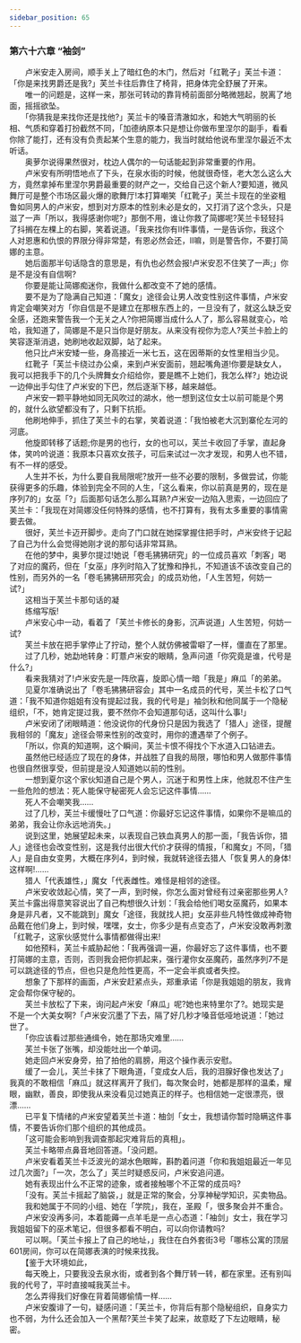 ```yaml
---
sidebar_position: 65
---
```

### 第六十六章 “袖剑”  


　　卢米安走入房间，顺手关上了暗红色的木门，然后对「红靴子」芙兰卡道：「你是来找男爵还是我?」芙兰卡往后靠住了椅背，把身体完全舒展了开来。  
　　唯一的问题是，这样一来，那张可转动的靠背椅前面部分略微翘起，脱离了地面，摇摇欲坠。  
　　「你猜我是来找你还是找他?」芙兰卡的嗓音清澈如水，和她大气明丽的长相、气质和穿着打扮截然不同，「加德纳原本只是想让你做布里涅尔的副手，看看你除了能打，还有没有负责起某个生意的能力，我当时就给他说布里涅尔最近不太听话。  
　　奥萝尔说得果然很对，枕边人偶尔的一句话能起到非常重要的作用。  
　　卢米安有所明悟地点了下头，在泉水街的时候，他就很奇怪，老大怎么这么大方，竟然拿掉布里涅尔男爵最重要的财产之一，交给自己这个新人?要知道，微风舞厅可是整个市场区最火爆的歌舞厅!本打算嘲笑「红靴子」芙兰卡现在的坐姿粗鲁如同男人的卢米安，想到对方原本的性别未必是女的，又打消了这个念头，只是滋了一声「所以，我得感谢你呢?」那倒不用，谁让你救了简娜呢?芙兰卡轻轻抖了抖搁在左棵上的右脚，笑着说道。「我来找你有II件事情，一是告诉你，我这个人对恩惠和仇恨的界限分得非常楚，有恩必然会还，II嘛，则是警告你，不要打简娜的主意。  
　　她后面那半句话隐含的意思是，有仇也必然会报!卢米安忍不住笑了一声;」你是不是没有自信啊?  
　　你要是能让简娜痴迷你，我做什么都改变不了她的感情。  
　　要不是为了隐满自己知道：「魔女」途径会让男人改变性别这件事情，卢米安肯定会嘲笑对方「你自信是不是建立在那根东西上的，一旦没有了，就这么缺乏安全感，还跑来警告我一个无关之人?你把简娜当成什么人了，那么容易就变心，哈哈，我知道了，简娜是不是只当你是好朋友。从来没有视你为恋人?芙兰卡脸上的笑容逐渐消退，她刷地收起双脚，站了起来。  
　　他只比卢米安矮一些，身高接近一米七五，这在因蒂斯的女性里相当少见。  
　　红靴子「芙兰卡绕过办公桌，来到卢米安面前，翘起嘴角道!你要是缺女人，我可以把我手下的几个头牌舞女介绍给你，要是瞧不上她们，我怎么样?」她边说一边伸出手勾住了卢米安的下巴，然后逐渐下移，越来越低。  
　　卢米安一颗平静地如同无风吹过的湖水，他一想到这位女士以前可能是个男的，就什么欲望都没有了，只剩下抗拒。  
　　他刷地伸手，抓住了芙兰卡的右掌，笑着说道：「我怕被老大沉到寨伦左河的河底。  
　　他旋即转移了话题;你是男的也行，女的也可以，芙兰卡收回了手掌，直起身体，笑吟吟说道：我原本只喜欢女孩子，可后来试过一次才发现，和男人也不错，有不一样的感受。  
　　人生并不长，为什么要自我局限呢?放开一些不必要的限制，多做尝试，你能获得更多的乐趣，体验到完全不同的人生，「这么看来，你以前真是男的，现在是序列7的」女巫「?」后面那句话怎么那么耳熟?卢米安一边陷入思索，一边回应了芙兰卡：「我现在对简娜没任何特殊的感情，也不打算有，我有太多重要的事情需要去做。  
　　很好，芙兰卡迈开脚步。走向了门口就在她探掌握住把手时，卢米安终于记起了自己为什么会觉得她刚才说的那句话非常耳熟。  
　　在他的梦中，奥萝尔提过!她说「卷毛狒狒研究」的一位成员喜欢「刺客」喝了对应的魔药，但在「女巫」序列时陷入了犹豫和挣扎，不知道该不该改变自己的性别，而另外的一名「卷毛狒狒研邢究会」的成员劝他，「人生苦短，何妨一试?」  
　　这相当于芙兰卡那句话的凝  
　　练缩写版!  
　　卢米安心中一动，看着了「芙兰卡修长的身影，沉声说道」人生苦短，何妨一试?  
　　芙兰卡放在把手掌停止了拧动，整个人就仿佛被雷噼了一样，僵直在了那里。  
　　过了几秒，她勐地转身：盯薏卢米安的眼睛，急声问道「你究竟是谁，代号是什么?」  
　　看来我猜对了!卢米安先是一阵欣喜，旋即心情一暗「我是」麻瓜「的弟弟。  
　　见夏尔准确说出了「卷毛狒狒研容会」其中一名成员的代号，芙兰卡松了口气道：「我不知道你姐姐有没有提起过我，我的代号是」袖剑秋和他同属于一个隐秘组织，「不，她肯定提过我，要不然你不会知道那句话，这叫什么事!」  
　　卢米安闭了闭眼睛道：他没说你的代身份只是因为我选了「猎人」途径，提醒我相邻的「魔友」途径会带来性别的改变时，用你的遭遇举了个例子。  
　　「所以，你真的知道啊，这个瞬间，芙兰卡恨不得找个下水道入口钻进去。  
　　虽然他已经适应了现在的身体，并战胜了自我的局限，哪怕和男人做那件事情也很自然很享受，但前提是没人知道她以前的性别。  
　　一想到夏尔这个家伙知道自己是个男人，沉迷于和男性上床，他就忍不住产生一些危险的想法：死人能保守秘密死人会忘记这件事情……  
　　死人不会嘲笑我……  
　　过了几秒，芙兰卡缓慢吐了口气道：你最好忘记这件事情，如果你不是嘛瓜的弟弟，我会让你永远地消失。」  
　　说到这里，她展望起未来，以表现自己铁血真男人的那一面，「我告诉你，猎人」途径也会改变性别，这是我付出很大代价才获得的情报，「和魔女」不同，「猎人」是自由女变男，大概在序列4，到时候，我就转途径去猎人「恢复男人的身体!这样啊!……  
　　猎人「代表雄性，」魔女「代表雌性。难怪是相邻的途径。  
　　卢米安收敛起心情，笑了一声，到时候，你怎么面对曾经有过亲密那些男人?芙兰卡露出得意笑容说出了自己构想很久计划：「我会给他们喝女巫魔药，如果本身是非凡者，又不能跳到」魔女「途径，我就找人把」女巫非些凡特性做成神奇物品戴在他们身上，到时候，嘿嘿，女士，你多少是有点变态了，卢米安没敢再刺激「红靴子，这家伙感觉什么事情都做得出来!  
　　如他预料，芙兰卡威胁起他：「我再强调一遍，你最好忘了这件事情，也不要打简娜的主意，否则，否则我会把你抓起来，强行灌你女巫魔药，虽然序列7不是可以跳途径的节点，但也只是危险性更高，不一定会半疯或者失控。  
　　想象了下那样的画面，卢米安赶紧点头，郑重承诺「你是我姐姐的朋友，我肯定会帮你保守秘的。  
　　芙兰卡放松了下来，询问起卢米安「麻瓜」呢?她也来特里尔了?。她现实是不是一个大美女啊?「卢米安沉墨了下去，隔了好几秒才嗓音低哑地说道：「她过世了。  
　　「你应该看过那些通缉令，她在那场灾难里……  
　　芙兰卡张了张嘴，却没能吐出一个单词。  
　　她走回卢米安身旁，拍了拍他的肩膀，用这个操作表示安慰。  
　　缓了一会儿，芙兰卡抹了下眼角道，「变成女人后，我的泪腺好像也发达了」我真的不敢相信「麻瓜」就这样离开了我们，每次聚会时，她都是那样的温柔，耀眼，幽默，善良，即使我从来没看见过她真正的样子。也相信她一定很漂亮，很漂……  
　　已平复下情绪的卢米安望着芙兰卡道：柚剑「女士，我想请你暂时隐瞒这件事情，不要告诉你们那个组织的其他成员。  
　　「这可能会影响到我调查那起灾难背后的真相」。  
　　芙兰卡略带点鼻音地回答道。「没问题。  
　　卢米安看着芙兰卡泛波光的湖水色眼眸，斟酌着问道「你和我姐姐最近一年见过几次面?」「一次，怎么了」芙兰时疑惑反问，卢米安追问道。  
　　她有表现出什么不正常的迹象，或者接触哪个不正常的成员吗?  
　　「没有。芙兰卡摇起了脑袋，」就是正常的聚会，分享神秘学知识，买卖物品。  
　　我和她属于不同的小组、她在「学院」，我在，圣殿「，很多聚会并不重合。  
　　卢米安没再多问，本着能薅一点羊毛是一点心态道：「袖剑」女士，我在学习我姐姐留下的巫术笔记，但很多都看不明白，可以向你请教吗?  
　　可以啊。「芙兰卡报上了自己的地址，」我住在白外套街3号「哪栋公寓的顶层601房间，你可以在简娜表演的时候来找我。  
　　【鉴于大环境如此，  
　　每天晚上，只要我没去泉水街，或者到各个舞厅转一转，都在家里。还有别叫我的代号了，平时直接喊我芙兰卡。  
　　怎么弄得我们好像在背着简娜偷情一样……  
　　卢米安腹诽了一句，疑感问道：「芙兰卡，你背后有那个隐秘组织，自身实力也不弱，为什么还会加入一个黑帮?芙兰卡笑了起来，故意眨了下左边眼睛，秘密。  
